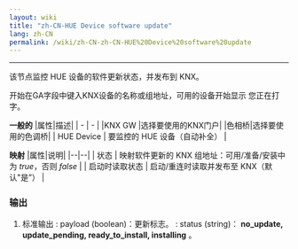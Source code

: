 ```yaml
---
layout: wiki
title: "zh-CN-HUE Device software update"
lang: zh-CN
permalink: /wiki/zh-CN-zh-CN-HUE%20Device%20software%20update
---
```

---

<p>该节点监控 HUE 设备的软件更新状态，并发布到 KNX。</p>

开始在GA字段中键入KNX设备的名称或组地址，可用的设备开始显示
您正在打字。

**一般的**
|属性|描述|
| - | - |
|KNX GW |选择要使用的KNX门户|
|色相桥|选择要使用的色调桥|
| HUE Device | 要监控的 HUE 设备（自动补全） |

**映射**
|属性|说明|
|--|--|
| 状态 | 映射软件更新的 KNX 组地址：可用/准备/安装中为 _true_，否则 _false_ |
| 启动时读取状态 | 启动/重连时读取并发布至 KNX（默认"是”） |

### 输出

1. 标准输出
: payload (boolean)：更新标志。
: status (string)： **no\_update, update\_pending, ready\_to\_install, installing** 。
